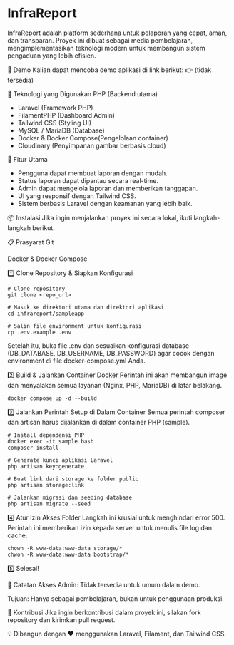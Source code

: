 # InfraReport
InfraReport adalah platform sederhana untuk pelaporan yang cepat, aman, dan transparan. Proyek ini dibuat sebagai media pembelajaran, mengimplementasikan teknologi modern untuk membangun sistem pengaduan yang lebih efisien.

🚀 Demo
Kalian dapat mencoba demo aplikasi di link berikut:
👉 (tidak tersedia)

🔧 Teknologi yang Digunakan
PHP (Backend utama)
- Laravel (Framework PHP)
- FilamentPHP (Dashboard Admin)
- Tailwind CSS (Styling UI)
- MySQL / MariaDB (Database)
- Docker & Docker Compose(Pengelolaan container)
- Cloudinary (Penyimpanan gambar berbasis cloud)

📜 Fitur Utama
- Pengguna dapat membuat laporan dengan mudah.
- Status laporan dapat dipantau secara real-time.
- Admin dapat mengelola laporan dan memberikan tanggapan.
- UI yang responsif dengan Tailwind CSS.
- Sistem berbasis Laravel dengan keamanan yang lebih baik.

📦 Instalasi
Jika ingin menjalankan proyek ini secara lokal, ikuti langkah-langkah berikut.

📋 Prasyarat
Git

Docker & Docker Compose

1️⃣ Clone Repository & Siapkan Konfigurasi
```
# Clone repository
git clone <repo_url>

# Masuk ke direktori utama dan direktori aplikasi
cd infrareport/sampleapp

# Salin file environment untuk konfigurasi
cp .env.example .env
```

Setelah itu, buka file .env dan sesuaikan konfigurasi database (DB_DATABASE, DB_USERNAME, DB_PASSWORD) agar cocok dengan environment di file docker-compose.yml Anda.

2️⃣ Build & Jalankan Container Docker
Perintah ini akan membangun image dan menyalakan semua layanan (Nginx, PHP, MariaDB) di latar belakang.

```
docker compose up -d --build
```

3️⃣ Jalankan Perintah Setup di Dalam Container
Semua perintah composer dan artisan harus dijalankan di dalam container PHP (sample).

```
# Install dependensi PHP
docker exec -it sample bash
composer install

# Generate kunci aplikasi Laravel
php artisan key:generate

# Buat link dari storage ke folder public
php artisan storage:link

# Jalankan migrasi dan seeding database
php artisan migrate --seed
```

4️⃣ Atur Izin Akses Folder
Langkah ini krusial untuk menghindari error 500. Perintah ini memberikan izin kepada server untuk menulis file log dan cache.

```
chown -R www-data:www-data storage/*
chwon -R www-data:www-data bootstrap/*
```

5️⃣ Selesai! 

📌 Catatan
Akses Admin: Tidak tersedia untuk umum dalam demo.

Tujuan: Hanya sebagai pembelajaran, bukan untuk penggunaan produksi.

🤝 Kontribusi
Jika ingin berkontribusi dalam proyek ini, silakan fork repository dan kirimkan pull request.

💡 Dibangun dengan ❤️ menggunakan Laravel, Filament, dan Tailwind CSS.
